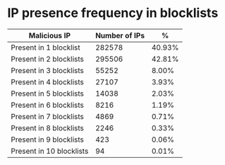 # IP presence frequency in blocklists
| Malicious IP | Number of IPs | % |
|----|----|----|
| Present in 1 blocklist | 282578 | 40.93% |
| Present in 2 blocklists | 295506 | 42.81% |
| Present in 3 blocklists | 55252 | 8.00% |
| Present in 4 blocklists | 27107 | 3.93% |
| Present in 5 blocklists | 14038 | 2.03% |
| Present in 6 blocklists | 8216 | 1.19% |
| Present in 7 blocklists | 4869 | 0.71% |
| Present in 8 blocklists | 2246 | 0.33% |
| Present in 9 blocklists | 423 | 0.06% |
| Present in 10 blocklists | 94 | 0.01% |
